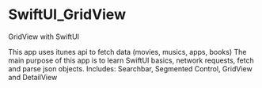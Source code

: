 # SwiftUI_GridView
GridView with SwiftUI

This app uses itunes api to fetch data (movies, musics, apps, books)
The main purpose of this app is to learn SwiftUI basics, network requests, fetch and parse json objects.
Includes: Searchbar, Segmented Control, GridView and DetailView 
